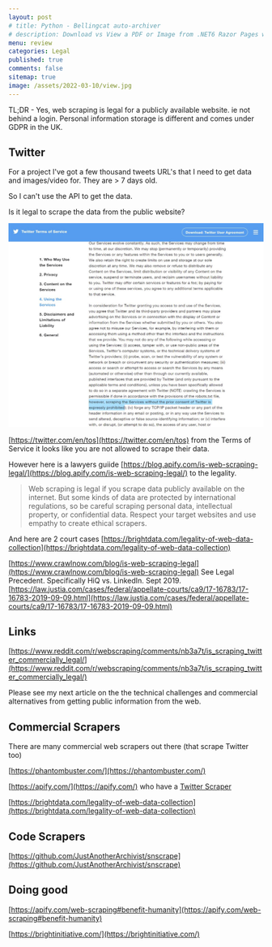 ```yaml
---
layout: post
# title: Python - Bellingcat auto-archiver
# description: Download vs View a PDF or Image from .NET6 Razor Pages with source code
menu: review
categories: Legal
published: true 
comments: false     
sitemap: true
image: /assets/2022-03-10/view.jpg 
---
```

<!-- [![alt text](/assets/2022-03-09/vsc.jpg "desktop"){:width="500px"}](/assets/2022-03-09/vsc.jpg) -->
<!-- [![alt text](/assets/2022-03-10/down.jpg "desktop")](/assets/2022-03-10/down.jpg) -->

TL;DR - Yes, web scraping is legal for a publicly available website. ie not behind a login. Personal information storage is different and comes under GDPR in the UK.


## Twitter

For a project I've got a few thousand tweets URL's that I need to get data and images/video for. They are > 7 days old.

So I can't use the API to get the data.

Is it legal to scrape the data from the public website?

[![alt text](/assets/2022-03-23/tos.jpg "desktop")](/assets/2022-03-23/tos.jpg)

[https://twitter.com/en/tos](https://twitter.com/en/tos) from the Terms of Service it looks like you are not allowed to scrape their data.

However here is a lawyers guiide [https://blog.apify.com/is-web-scraping-legal/](https://blog.apify.com/is-web-scraping-legal/) to the legality.

> Web scraping is legal if you scrape data publicly available on the internet. But some kinds of data are protected by international regulations, so be careful scraping personal data, intellectual property, or confidential data. Respect your target websites and use empathy to create ethical scrapers.


And here are 2 court cases [https://brightdata.com/legality-of-web-data-collection](https://brightdata.com/legality-of-web-data-collection)

[https://www.crawlnow.com/blog/is-web-scraping-legal](https://www.crawlnow.com/blog/is-web-scraping-legal) See Legal Precedent. Specifically HiQ vs. LinkedIn. Sept 2019. [https://law.justia.com/cases/federal/appellate-courts/ca9/17-16783/17-16783-2019-09-09.html](https://law.justia.com/cases/federal/appellate-courts/ca9/17-16783/17-16783-2019-09-09.html)



## Links

[https://www.reddit.com/r/webscraping/comments/nb3a7t/is_scraping_twitter_commercially_legal/](https://www.reddit.com/r/webscraping/comments/nb3a7t/is_scraping_twitter_commercially_legal/)



Please see my next article on the the technical challenges and commercial alternatives from getting public information from the web.


## Commercial Scrapers

There are many commercial web scrapers out there (that scrape Twitter too)

[https://phantombuster.com/](https://phantombuster.com/)

[https://apify.com/](https://apify.com/) who have a [Twitter Scraper](https://apify.com/vdrmota/twitter-scraper)

[https://brightdata.com/legality-of-web-data-collection](https://brightdata.com/legality-of-web-data-collection)


## Code Scrapers

[https://github.com/JustAnotherArchivist/snscrape](https://github.com/JustAnotherArchivist/snscrape)


## Doing good


[https://apify.com/web-scraping#benefit-humanity](https://apify.com/web-scraping#benefit-humanity)

[https://brightinitiative.com/](https://brightinitiative.com/)